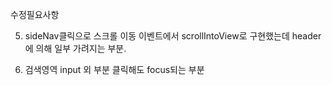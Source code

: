 수정필요사항

5. sideNav클릭으로 스크롤 이동 이벤트에서 scrollIntoView로
   구현했는데 header에 의해 일부 가려지는 부분.

6. 검색영역 input 외 부분 클릭해도 focus되는 부분
